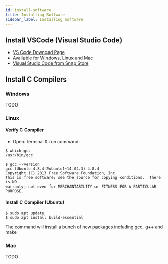 ```yaml
---
id: install-software
title: Installing Software
sidebar_label: Installing Software
---
```


## Install VSCode (Visual Studio Code)

- [VS Code Downoad Page](https://code.visualstudio.com/download)
- Available for Windows, Linux and Mac
- [Visual Studio Code from Snap Store](https://snapcraft.io/code)

## Install C Compilers

### Windows

TODO

### Linux

#### Verify C Compiler
- Open Terminal & run command:

```shell
$ which gcc
/usr/bin/gcc

$ gcc --version
gcc (Ubuntu 4.8.4-2ubuntu1~14.04.3) 4.8.4
Copyright (C) 2013 Free Software Foundation, Inc.
This is free software; see the source for copying conditions.  There is NO
warranty; not even for MERCHANTABILITY or FITNESS FOR A PARTICULAR PURPOSE.
```
#### Install C Compiler (Ubuntu)

```shell
$ sudo apt update
$ sudo apt install build-essential
```
The command will install a bunch of new packages including gcc, g++ and make

### Mac

TODO






